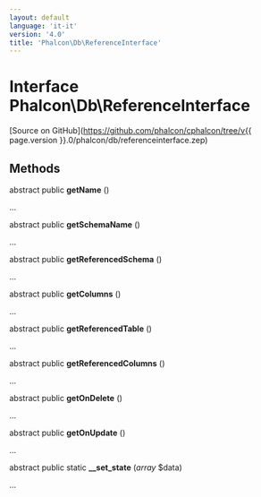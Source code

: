 ```yaml
---
layout: default
language: 'it-it'
version: '4.0'
title: 'Phalcon\Db\ReferenceInterface'
---
```

# Interface **Phalcon\Db\ReferenceInterface**

[Source on GitHub](https://github.com/phalcon/cphalcon/tree/v{{ page.version }}.0/phalcon/db/referenceinterface.zep)

## Methods

abstract public **getName** ()

...

abstract public **getSchemaName** ()

...

abstract public **getReferencedSchema** ()

...

abstract public **getColumns** ()

...

abstract public **getReferencedTable** ()

...

abstract public **getReferencedColumns** ()

...

abstract public **getOnDelete** ()

...

abstract public **getOnUpdate** ()

...

abstract public static **__set_state** (*array* $data)

...